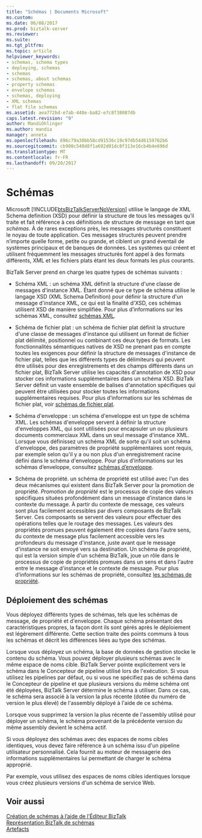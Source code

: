 ```yaml
---
title: "Schémas | Documents Microsoft"
ms.custom: 
ms.date: 06/08/2017
ms.prod: biztalk-server
ms.reviewer: 
ms.suite: 
ms.tgt_pltfrm: 
ms.topic: article
helpviewer_keywords:
- schemas, schema types
- deploying, schemas
- schemas
- schemas, about schemas
- property schemas
- envelope schemas
- schemas, deploying
- XML schemas
- flat file schemas
ms.assetid: aea772bd-e7ab-448e-ba82-e7c8f38087db
caps.latest.revision: "9"
author: MandiOhlinger
ms.author: mandia
manager: anneta
ms.openlocfilehash: 696c79a30bb58cd91536c19c97db54d6159762b6
ms.sourcegitcommit: cb908c540d8f1a692d01dc8f313e16cb4b4e696d
ms.translationtype: MT
ms.contentlocale: fr-FR
ms.lasthandoff: 09/20/2017
---
```

# <a name="schemas"></a>Schémas
Microsoft [!INCLUDE[btsBizTalkServerNoVersion](../includes/btsbiztalkservernoversion-md.md)] utilise le langage de XML Schema definition (XSD) pour définir la structure de tous les messages qu’il traite et fait référence à ces définitions de structure de message en tant que *schémas*. À de rares exceptions près, les messages structurés constituent le noyau de toute application. Ces messages structurés peuvent prendre n’importe quelle forme, petite ou grande, et ciblent un grand éventail de systèmes principaux et de banques de données. Les systèmes qui créent et utilisent fréquemment les messages structurés font appel à des formats différents, XML et les fichiers plats étant les deux formats les plus courants.  
  
 BizTalk Server prend en charge les quatre types de schémas suivants :  
  
-   Schéma XML : un schéma XML définit la structure d'une classe de messages d'instance XML. Étant donné que ce type de schéma utilise le langage XSD (XML Schema Definition) pour définir la structure d'un message d'instance XML, ce qui est la finalité d'XSD, ces schémas utilisent XSD de manière simplifiée. Pour plus d’informations sur les schémas XML, consultez [schémas XML](../core/xml-schemas.md).  
  
-   Schéma de fichier plat : un schéma de fichier plat définit la structure d'une classe de messages d'instance qui utilisent un format de fichier plat délimité, positionnel ou combinant ces deux types de formats. Les fonctionnalités sémantiques natives de XSD ne prenant pas en compte toutes les exigences pour définir la structure de messages d'instance de fichier plat, telles que les différents types de délimiteurs qui peuvent être utilisés pour des enregistrements et des champs différents dans un fichier plat, BizTalk Server utilise les capacités d'annotation de XSD pour stocker ces informations supplémentaires dans un schéma XSD. BizTalk Server définit un vaste ensemble de balises d'annotation spécifiques qui peuvent être utilisées pour stocker toutes les informations supplémentaires requises. Pour plus d’informations sur les schémas de fichier plat, voir [schémas de fichier plat](../core/flat-file-schemas.md).  
  
-   Schéma d'enveloppe : un schéma d'enveloppe est un type de schéma XML. Les schémas d'enveloppe servent à définir la structure d'enveloppes XML, qui sont utilisées pour encapsuler un ou plusieurs documents commerciaux XML dans un seul message d'instance XML. Lorsque vous définissez un schéma XML de sorte qu'il soit un schéma d'enveloppe, des paramètres de propriété supplémentaires sont requis, par exemple selon qu'il y a ou non plus d'un enregistrement racine défini dans le schéma d'enveloppe. Pour plus d’informations sur les schémas d’enveloppe, consultez [schémas d’enveloppe](../core/envelope-schemas.md).  
  
-   Schéma de propriété. un schéma de propriété est utilisé avec l'un des deux mécanismes qui existent dans BizTalk Server pour la promotion de propriété. *Promotion de propriété* est le processus de copie des valeurs spécifiques situées profondément dans un message d’instance dans le contexte du message. À partir du contexte de message, ces valeurs sont plus facilement accessibles par divers composants de BizTalk Server. Ces composants se servent des valeurs pour effectuer des opérations telles que le routage des messages. Les valeurs des propriétés promues peuvent également être copiées dans l'autre sens, du contexte de message plus facilement accessible vers les profondeurs du message d'instance, juste avant que le message d'instance ne soit envoyé vers sa destination. Un schéma de propriété, qui est la version simple d'un schéma BizTalk, joue un rôle dans le processus de copie de propriétés promues dans un sens et dans l'autre entre le message d'instance et le contexte de message. Pour plus d’informations sur les schémas de propriété, consultez [les schémas de propriété](../core/property-schemas.md).  
  
## <a name="schema-deployment"></a>Déploiement des schémas  
 Vous déployez différents types de schémas, tels que les schémas de message, de propriété et d'enveloppe. Chaque schéma présentant des caractéristiques propres, la façon dont ils sont gérés après le déploiement est légèrement différente. Cette section traite des points communs à tous les schémas et décrit les différences liées au type des schémas.  
  
 Lorsque vous déployez un schéma, la base de données de gestion stocke le contenu du schéma. Vous pouvez déployer plusieurs schémas avec le même espace de noms cible. BizTalk Server pointe explicitement vers le schéma dans le Concepteur de pipeline utilisé lors de l'exécution. Si vous utilisez les pipelines par défaut, ou si vous ne spécifiez pas de schéma dans le Concepteur de pipeline et que plusieurs versions du même schéma ont été déployées, BizTalk Server détermine le schéma à utiliser. Dans ce cas, le schéma sera associé à la version la plus récente (dotée du numéro de version le plus élevé) de l'assembly déployé à l'aide de ce schéma.  
  
 Lorsque vous supprimez la version la plus récente de l'assembly utilisé pour déployer un schéma, le schéma provenant de la précédente version du même assembly devient le schéma actif.  
  
 Si vous déployez des schémas avec des espaces de noms cibles identiques, vous devez faire référence à un schéma issu d'un pipeline utilisateur personnalisé. Cela fournit au moteur de messagerie des informations supplémentaires lui permettant de charger le schéma approprié.  
  
 Par exemple, vous utilisez des espaces de noms cibles identiques lorsque vous créez plusieurs versions d'un schéma de service Web.  
  
## <a name="see-also"></a>Voir aussi  
 [Création de schémas à l’aide de l’Éditeur BizTalk](../core/creating-schemas-using-biztalk-editor.md)   
 [Représentation BizTalk de schémas](../core/biztalk-representation-of-schemas.md)   
 [Artefacts](../core/artifacts.md)